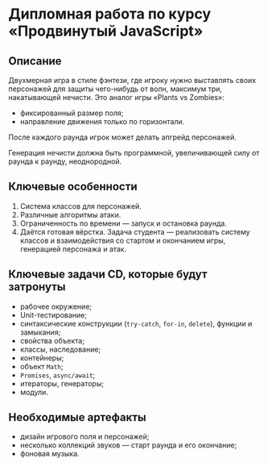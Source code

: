 # Дипломная работа по курсу «Продвинутый JavaScript»

## Описание

Двухмерная игра в стиле фэнтези, где игроку нужно выставлять своих персонажей для защиты чего-нибудь от волн, максимум три, накатывающей нечисти. Это аналог игры «Plants vs Zombies»: 
- фиксированный размер поля; 
- направление движения только по горизонтали. 

После каждого раунда игрок может делать апгрейд персонажей.

Генерация нечисти должна быть программной, увеличивающей силу от раунда к раунду, неоднородной.

## Ключевые особенности

1. Система классов для персонажей.
2. Различные алгоритмы атаки.
3. Ограниченность по времени — запуск и остановка раунда.
4. Даётся готовая вёрстка. Задача студента — реализовать систему классов и взаимодействия со стартом и окончанием игры, генерацией персонажа и атак.

## Ключевые задачи CD, которые будут затронуты

- рабочее окружение;
- Unit-тестирование;
- синтаксические конструкции (`try-catch`, `for-in`, `delete`), функции и замыкания;
- свойства объекта;
- классы, наследование;
- контейнеры;
- объект `Math`;
- `Promises`, `async/await`;
- итераторы, генераторы;
- модули.

## Необходимые артефакты

- дизайн игрового поля и персонажей;
- несколько коллекций звуков — старт раунда и его окончание; 
- фоновая музыка.
